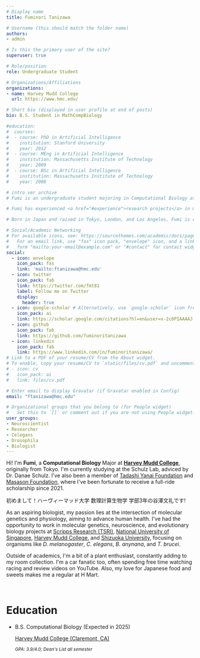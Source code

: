 ```yaml
---
# Display name
title: Fuminori Tanizawa

# Username (this should match the folder name)
authors:
- admin

# Is this the primary user of the site?
superuser: true

# Role/position
role: Undergraduate Student

# Organizations/Affiliations
organizations:
- name: Harvey Mudd College
  url: https://www.hmc.edu/

# Short bio (displayed in user profile at end of posts)
bio: B.S. Student in MathCompBiology

#education:
#  courses:
#  - course: PhD in Artificial Intelligence
#    institution: Stanford University
#    year: 2012
#  - course: MEng in Artificial Intelligence
#    institution: Massachusetts Institute of Technology
#    year: 2009
#  - course: BSc in Artificial Intelligence
#    institution: Massachusetts Institute of Technology
#    year: 2008

# intro ver archive
# Fumi is an undergraduate student majoring in Computational Biology at Harvey Mudd College in California. He is particularly interested in both molecular and evolutionary genetics. 

# Fumi has experienced <a href="#experience">research projects</a> in molecular genetics, evolutionary development, and behavioral biology at the National University of Singapore with Professor <a href="https://lepdata.org/monteiro/">Antonia Monteiro</a>, Shizuoka University with Professor <a href="https://green.shizuoka.ac.jp/staff_en/166/">Hiroyuki Takemoto</a>, and Harvey Mudd College with Professor <a href="https://www.hmc.edu/biology/faculty-staff/jae-hur/">Jae Hur</a>. (<a href="#featured">Publications</a>)

# Born in Japan and raised in Tokyo, London, and Los Angeles, Fumi is culturally adaptable and fluent in both English and Japanese. He considers himself to be passionate, adaptable, and patient. In his free time, he enjoys going to the gym, drinking coffee, and <a href="#slider">scuba diving</a>.

# Social/Academic Networking
# For available icons, see: https://sourcethemes.com/academic/docs/page-builder/#icons
#   For an email link, use "fas" icon pack, "envelope" icon, and a link in the
#   form "mailto:your-email@example.com" or "#contact" for contact widget.
social:
  - icon: envelope
    icon_pack: fas
    link: 'mailto:ftanizawa@hmc.edu'
  - icon: twitter
    icon_pack: fab
    link: https://twitter.com/fmt81
    label: Follow me on Twitter
    display:
      header: true
  - icon: google-scholar # Alternatively, use `google-scholar` icon from `ai` icon pack
    icon_pack: ai
    link: https://scholar.google.com/citations?hl=en&user=x-2c0PIAAAAJ
  - icon: github
    icon_pack: fab
    link: https://github.com/fuminoritanizawa
  - icon: linkedin
    icon_pack: fab
    link: https://www.linkedin.com/in/fuminoritanizawa/
# Link to a PDF of your resume/CV from the About widget.
# To enable, copy your resume/CV to `static/files/cv.pdf` and uncomment the lines below.
# - icon: cv
#   icon_pack: ai
#   link: files/cv.pdf

# Enter email to display Gravatar (if Gravatar enabled in Config)
email: "ftanizawa@hmc.edu"

# Organizational groups that you belong to (for People widget)
#   Set this to `[]` or comment out if you are not using People widget.
user_groups:
- Neuroscientist
- Researcher
- Celegans
- Drosophila
- Biologist
---
```

Hi! I'm **Fumi**, a **Computational Biology** Major at **<a href="https://www.hmc.edu">Harvey Mudd College</a>**, originally from Tokyo. I'm currently studying at the Schulz Lab, adviced by Dr. Danae Schulz. I've also been a member of <a href ="https://www.yanaitadashi-foundation.or.jp/en/">Tadashi Yanai Foundation</a> and <a href="https://masason-foundation.org/en/">Masason Foundation</a>, where I've been fortunate to receive a full-ride scholarship since 2021.

初めまして！ハーヴィーマッド大学 数理計算生物学 学部3年の谷澤文礼です!

As an aspiring biologist, my passion lies at the intersection of molecular genetics and physiology, aiming to advance human health. I've had the opportunity to work in molecular genetics, neuroscience, and evolutionary biology projects at <a href="https://www.scripps.edu/faculty/srinivasan/">Scripps Research (TSRI)</a>, <a href="https://www.dbs.nus.edu.sg/staffs/antonia-monteiro/">National University of Singapore</a>, <a href="https://www.hmc.edu/biology/faculty-staff/hur/">Harvey Mudd College</a>, and <a href="https://green.shizuoka.ac.jp/en/">Shizuoka University</a>, focusing on organisms like *D. melanogaster*, *C. elegans*, *B. anynana*, and *T. brucei*. 

Outside of academics, I'm a bit of a plant enthusiast, constantly adding to my room collection. I'm a car fanatic too, often spending free time watching racing and review videos on YouTube. Also, my love for Japanese food and sweets makes me a regular at H Mart.

<br>

# Education
<ul class="ul-edu fa-ul">
    <li>
    <i class="fa-li fas fa-graduation-cap"></i>
    <div class="description">
        <p class="course"> B.S. Computational Biology (Expected in 2025)</p>
        <p class="institution"> <a href="https://www.hmc.edu/">Harvey Mudd College (Claremont, CA)</a> </p>
        <small><p class="detail"><i>GPA: 3.9/4.0; Dean's List all semester</i></p>
    </div>
    </li>
</ul>
